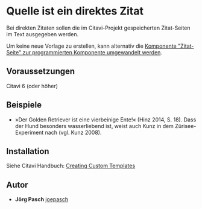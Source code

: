 # Quelle ist ein direktes Zitat

Bei direkten Zitaten sollen die im Citavi-Projekt gespeicherten Zitat-Seiten im Text ausgegeben werden.

Um keine neue Vorlage zu erstellen, kann alternativ die [Komponente "Zitat-Seite" zur programmierten Komponente umgewandelt werden](https://github.com/Citavi/C6-Citation-Style-Scripts/tree/master/Components/COT%20Other/COT015%20Output%20citation%20pages%20depending%20on%20citation%20page%20type).

## Voraussetzungen
Citavi 6 (oder höher)

## Beispiele
- »Der Golden Retriever ist eine vierbeinige Ente!« (Hinz 2014, S. 18). Dass der Hund besonders wasserliebend ist, weist auch Kunz in dem Zürisee-Experiment nach (vgl. Kunz 2008).

## Installation
Siehe Citavi Handbuch: [Creating Custom Templates](http://www.citavi.com/creating_custom_templates)

## Autor

* **Jörg Pasch** [joepasch](https://github.com/joepasch)
